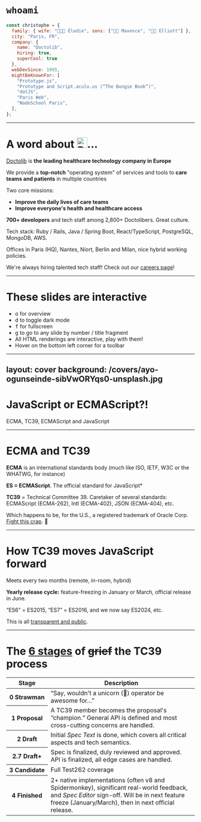 # `whoami`

```js
const christophe = {
  family: { wife: "👩🏻‍🦰 Élodie", sons: ["👦🏻 Maxence", "👦🏻 Elliott"] },
  city: "Paris, FR",
  company: {
    name: "Doctolib",
    hiring: true,
    superCool: true
  },
  webDevSince: 1995,
  mightBeKnownFor: [
    "Prototype.js",
    "Prototype and Script.aculo.us (“The Bungie Book”)",
    "dotJS",
    "Paris Web",
    "NodeSchool Paris",
  ],
};
```

---

# A word about <img src="/logo-doctolib.png" alt="Doctolib" style="height: 1em; margin: 0; padding: 0; display: inline;" />…

[Doctolib](https://www.doctolib.fr/) is **the leading healthcare technology company in Europe**

We provide a **top-notch** "operating system" of services and tools to **care teams and patients** in multiple countries

Two core missions:

- **Improve the daily lives of care teams**
- **Improve everyone's health and healthcare access**

**700+ developers** and tech staff among 2,800+ Doctolibers. Great culture.

Tech stack: Ruby / Rails, Java / Spring Boot, React/TypeScript, PostgreSQL, MongoDB, AWS.

Offices in Paris (HQ), Nantes, Niort, Berlin and Milan, nice hybrid working policies.

We're always hiring talented tech staff! Check out our [careers page](https://careers.doctolib.com/tech-doctolib/)!

---

# These slides are interactive

- <kbd>o</kbd> for overview
- <kbd>d</kbd> to toggle dark mode
- <kbd>f</kbd> for fullscreen
- <kbd>g</kbd> to go to any slide by number / title fragment
- All HTML renderings are interactive, play with them!
- Hover on the bottom left corner for a toolbar

---
layout: cover
background: /covers/ayo-ogunseinde-sibVwORYqs0-unsplash.jpg
---

# JavaScript or ECMAScript?!

ECMA, TC39, ECMAScript and JavaScript

---

# ECMA and TC39

**ECMA** is an international standards body
(much like ISO, IETF, W3C or the WHATWG, for instance)

**ES = ECMAScript**. The official standard for JavaScript\*

**TC39** = Technical Committee 39. Caretaker of several standards:
ECMAScript (ECMA-262), Intl (ECMA-402), JSON (ECMA-404), etc.

<Footnote>

Which happens to be, for the U.S., a registered trademark of Oracle Corp. [Fight this crap](https://javascript.tm/). 🤢

</Footnote>

---

# How TC39 moves JavaScript forward

Meets every two months (remote, in-room, hybrid)

**Yearly release cycle:** feature-freezing in January or March, official release in June.

“ES6” = ES2015, “ES7” = ES2016, and we now say ES2024, etc.

This is all [transparent and public](https://github.com/tc39).

---

# The [**6 stages**](https://tc39.github.io/process-document/) of ~~grief~~ the TC39 process

<table>
  <thead>
    <tr>
      <th>Stage</th>
      <th>Description</th>
    </tr>
  </thead>
  <tbody>
    <tr v-click>
      <th><strong>0 Strawman</strong></th>
      <td>“Say, wouldn't a unicorn (🦄) operator be awesome for…”</td>
    </tr>
    <tr v-click>
      <th><strong>1 Proposal</strong></th>
      <td>A TC39 member becomes the proposal's “champion.”  General API is defined and most cross-cutting concerns are handled.</td>
    </tr>
    <tr v-click>
      <th><strong>2 Draft</strong></th>
      <td>Initial <em>Spec Text</em> is done, which covers all critical aspects and tech semantics.</td>
    </tr>
    <tr v-click>
      <th><strong>2.7 Draft+</strong></th>
      <td>Spec is finalized, duly reviewed and approved. API is finalized, all edge cases are handled.</td>
    </tr>
    <tr v-click>
      <th><strong>3 Candidate</strong></th>
      <td>Full Test262 coverage</td>
    </tr>
    <tr v-click>
      <th><strong>4 Finished</strong></th>
      <td>2+ native implementations (often v8 and Spidermonkey), significant real-world feedback, and <em>Spec Editor</em> sign-off. Will be in next feature freeze (January/March), then in next official release.</td>
    </tr>
  </tbody>
</table>
